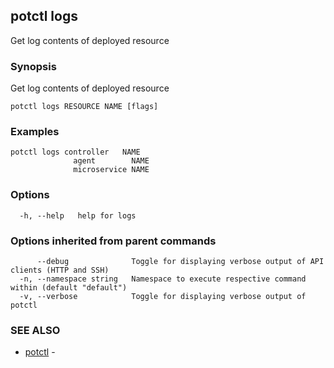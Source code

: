 ## potctl logs

Get log contents of deployed resource

### Synopsis

Get log contents of deployed resource

```
potctl logs RESOURCE NAME [flags]
```

### Examples

```
potctl logs controller   NAME
              agent        NAME
              microservice NAME
```

### Options

```
  -h, --help   help for logs
```

### Options inherited from parent commands

```
      --debug              Toggle for displaying verbose output of API clients (HTTP and SSH)
  -n, --namespace string   Namespace to execute respective command within (default "default")
  -v, --verbose            Toggle for displaying verbose output of potctl
```

### SEE ALSO

* [potctl](potctl.md)	 - 


